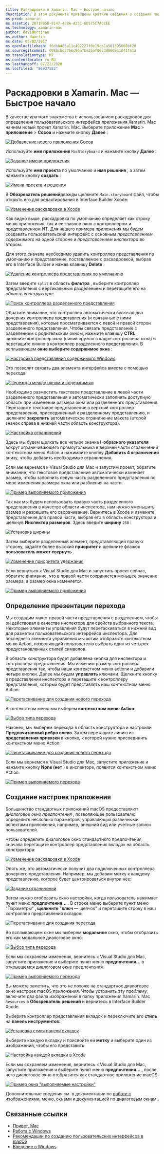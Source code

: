 ```yaml
---
title: Раскадровки в Xamarin. Mac — Быстрое начало
description: В этом документе приведены краткие сведения о создании пользовательских интерфейсов macOS с помощью раскадровок в Xamarin. Mac. Здесь описывается создание перехода и создание окна параметров.
ms.prod: xamarin
ms.assetid: 20719B5D-8147-4E8A-A23C-8D575C7ACCEE
ms.technology: xamarin-mac
author: davidortinau
ms.author: daortin
ms.date: 05/02/2017
ms.openlocfilehash: f6dbbd85a11c492227f0e19ca1a561595660bf20
ms.sourcegitcommit: 008bcbd37b6c96a7be2baf0633d066931d41f61a
ms.translationtype: MT
ms.contentlocale: ru-RU
ms.lasthandoff: 07/22/2020
ms.locfileid: "86937583"
---
```

# <a name="storyboards-in-xamarinmac-quick-start"></a>Раскадровки в Xamarin. Mac — Быстрое начало

В качестве краткого знакомства с использованием раскадровок для определения пользовательского интерфейса приложения Xamarin. Mac начнем новый проект Xamarin. Mac. Выберите приложение **Mac**  >  **приложение**  >  **Cocoa** и нажмите кнопку **Далее** :

[![Добавление нового приложения Cocoa](quickstart-images/qs01.png)](quickstart-images/qs01.png#lightbox)

Используйте **имя приложения** `MacStoryboard` и нажмите кнопку **Далее** :

[![Задание имени приложения](quickstart-images/qs02.png)](quickstart-images/qs02.png#lightbox)

Используйте **имя проекта** по умолчанию и **имя решения** , а затем нажмите кнопку **создать** :

[![Имена проекта и решения](quickstart-images/qs03.png)](quickstart-images/qs03.png#lightbox)

В **Обозреватель решений**дважды щелкните `Main.storyboard` файл, чтобы открыть его для редактирования в Interface Builder Xcode:

[![Изменение раскадровки в Xcode](quickstart-images/qs04.png)](quickstart-images/qs04.png#lightbox)

Как видно выше, раскадровка по умолчанию определяет как строку меню приложения, так и ее главное окно с контроллером и представлением ИТ. Для нашего примера приложения мы будем создавать пользовательский интерфейс с основным _представлением содержимого_ на одной стороне и _представлением инспектора_ во втором.

Для этого сначала необходимо удалить контроллер представления по умолчанию и представление, поставляемое с раскадровкой, выбрав его в Interface Builder и нажав клавишу **Delete** :

[![Удаление контроллера представления по умолчанию](quickstart-images/qs05.png)](quickstart-images/qs05.png#lightbox)

Затем введите `split` в область **фильтра** , выберите контроллер представления с вертикальным разделением и перетащите его на _область конструктора_:

[![Поиск контроллера разделенного представления](quickstart-images/qs06.png)](quickstart-images/qs06.png#lightbox)

Обратите внимание, что контроллер автоматически включал два дочерних контроллера представления (и связанные с ними представления), которые просматриваются с левой и правой сторон разделенного представления. Чтобы связать представление с разделением с родительским окном, нажмите клавишу **CTRL** , щелкните контроллер окна (синий кружок в кадре контроллера окна) и перетащите линию в контроллер разделенного представления. В всплывающем **окне выберите содержимое окна** :

[![Настройка представления содержимого Windows](quickstart-images/qs07.png)](quickstart-images/qs07.png#lightbox)

Это позволит связать два элемента интерфейса вместе с помощью перехода:

[![Перехода между окном и содержимым](quickstart-images/qs08.png)](quickstart-images/qs08.png#lightbox)

Необходимо разместить текстовое представление в левой части разделенного представления и автоматически заполнять доступную область при изменении размера окна или разделенного представления. Перетащите текстовое представление в верхний контроллер представления, присоединенный к разделенному представлению, и щелкните **закрепить** автоматическое ограничение макета (второй значок справа в нижней части область конструктора).

[![Настройка ограничений](quickstart-images/qs09.png)](quickstart-images/qs09.png#lightbox)

Здесь мы будем щелкать все четыре значка **I-образного указателя** вокруг ограничивающего прямоугольника в верхней части ограничений контекстном меню Action и нажимайте кнопку **Добавить 4 ограничения** внизу, чтобы добавить необходимые ограничения.

Если мы вернемся к Visual Studio для Mac и запустим проект, обратите внимание, что текстовое представление автоматически изменяет размер, чтобы заполнить левую часть разделенного представления по мере изменения размера окна или разбиения на части.

[![Пример выполняемого приложения](quickstart-images/qs10.png)](quickstart-images/qs10.png#lightbox)

Так как мы будем использовать правую часть разделенного представления в качестве области инспектора, нам нужно уменьшить размер и разрешить его сворачивание. Вернитесь в Xcode и измените представление для правой части, выбрав его в область конструктора и щелкнув **Инспектор размеров**. Здесь введите **ширину** `250` :

[![Установка ширины](quickstart-images/qs11.png)](quickstart-images/qs11.png#lightbox)

Затем выберите разделенный элемент, представляющий правую сторону, задайте более высокий **приоритет** и щелкните флажок **пользователь может свернуть** .

[![Изменение приоритета удержания](quickstart-images/qs12.png)](quickstart-images/qs12.png#lightbox)

Если вернуться к Visual Studio для Mac и запустить проект сейчас, обратите внимание, что в правой части сохраняется меньшее значение размера, а размер окна изменяется.

[![Пример выполняемого приложения](quickstart-images/qs13.png)](quickstart-images/qs13.png#lightbox)

<a name="Defining-a-Presentation-Segue"></a>

## <a name="defining-a-presentation-segue"></a>Определение презентации перехода

Мы создадим макет правой части представления с разделением, чтобы он действовал в качестве инспектора для свойств выбранного текста. Некоторые элементы управления будут перетаскиваться в нижний вид для разметки пользовательского интерфейса инспектора. Для последнего элемента управления мы хотим отобразить контекстном меню Action, позволяющий пользователю выбрать один из четырех предустановленных стилей символов.

В область конструктора будет добавлена кнопка для инспектора и контроллера представления. Мы изменим размер контроллера представления так, чтобы наши контекстном меню actionи и добавили четыре кнопки. Далее мы будем **управлять** ключами. Щелкните кнопку в представлении инспектора и перетащите к контроллеру представления, который будет представлять наш контекстном меню Action:

[![Перетаскивание для создания нового перехода](quickstart-images/qs14.png)](quickstart-images/qs14.png#lightbox)

В контекстном меню мы выберем **контекстном меню Action**: 

[![Выбор типа перехода](quickstart-images/qs15.png)](quickstart-images/qs15.png#lightbox)

Наконец, мы выберем перехода в область конструктора и настроили **Предпочитаемый ребро** **влево**. Затем перетащите линию из **представления привязки** к кнопке, к которой нужно присоединить контекстном меню Action:

[![Перетаскивание для создания нового перехода](quickstart-images/qs16.png)](quickstart-images/qs16.png#lightbox)

Если мы вернемся к Visual Studio для Mac, запустите приложение и нажмите кнопку **None (нет** ) в инспекторе, появится контекстном меню Action:

[![Пример выполняемого перехода](quickstart-images/qs17.png)](quickstart-images/qs17.png#lightbox)

<a name="Creating-App-Preferences"></a>

## <a name="creating-app-preferences"></a>Создание настроек приложения

Большинство стандартных приложений macOS предоставляют _диалоговое окно предпочтения_ , позволяющее пользователю определить несколько параметров, управляющих различными аспектами приложения, например, внешний вид или учетные записи пользователей.

Чтобы определить диалоговое окно стандартного предпочтения, сначала перетащите контроллер представления вкладок на область конструктора:

[![Изменение раскадровки в Xcode](quickstart-images/qs18.png)](quickstart-images/qs18.png#lightbox)

Опять же, это автоматически получит два подключенных контроллера дочернего представления. Например, мы добавим метку к каждому представлению, которое будет центрироваться внутри нее:

[![Задание ограничений](quickstart-images/qs19.png)](quickstart-images/qs19.png#lightbox)

Затем нужно отобразить окно настройки, когда пользователь нажимает пункт меню **предпочтения...** . В строке меню выберите пункт меню "Параметры" **, щелкните "ключ —** щелчок" и перетащите строку в наш контроллер представления вкладок:

[![Перетаскивание для создания перехода](quickstart-images/qs20.png)](quickstart-images/qs20.png#lightbox)

Во всплывающем окне мы выберем **модальное** окно, чтобы отобразить его как модальное диалоговое окно:

[![Выбор типа перехода](quickstart-images/qs21.png)](quickstart-images/qs21.png#lightbox)

Если мы сохраняем изменения, вернитесь к Visual Studio для Mac, запустите приложение и выберите пункт меню **предпочтения...** в открывшемся диалоговом окне предпочтения.

[![Пример выполняемого перехода](quickstart-images/qs22.png)](quickstart-images/qs22.png#lightbox)

Вы можете заметить, что это не похоже на стандартное диалоговое окно настроек macOS приложения. Чтобы устранить эту проблему, включите два файла изображений в папку приложения Xamarin. Mac `Resources` в **Обозреватель решений** и вернитесь в Interface Builder Xcode.

Выберите контроллер представления вкладок и переключите его **стиль** на **панель инструментов**: 

[![Установка стиля панели вкладок](quickstart-images/qs23.png)](quickstart-images/qs23.png#lightbox)

Выберите каждую вкладку и присвойте ей **метку** и выберите один из изображений, чтобы его представить:

[![Настройка каждой вкладки в Xcode](quickstart-images/qs24.png)](quickstart-images/qs24.png#lightbox)

Если мы сохраняем изменения, вернитесь к Visual Studio для Mac, запустите приложение и выберите пункт меню **предпочтения...** , после чего диалоговое окно отобразится как стандартное приложение macOS:

[![Пример окна "выполняемые настройки"](quickstart-images/qs25.png)](quickstart-images/qs25.png#lightbox)

Дополнительные сведения см. в документации по [работе с изображениями](~/mac/app-fundamentals/image.md), [меню](~/mac/user-interface/menu.md), [окнами](~/mac/user-interface/window.md) и документацией по [диалоговым окнам](~/mac/user-interface/dialog.md) .

## <a name="related-links"></a>Связанные ссылки

- [Привет, Mac](~/mac/get-started/hello-mac.md)
- [Работа с Windows](~/mac/user-interface/window.md)
- [Рекомендации по созданию пользовательских интерфейсов в macOS](https://developer.apple.com/design/human-interface-guidelines/macos/overview/themes/)
- [Введение в Windows](https://developer.apple.com/library/mac/documentation/Cocoa/Conceptual/WinPanel/Introduction.html#//apple_ref/doc/uid/10000031-SW1)
